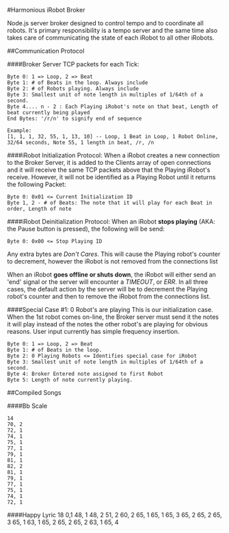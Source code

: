 #Harmonious iRobot Broker

Node.js server broker designed to control tempo and to coordinate all robots. It's primary responsibility is a tempo server and the same time also takes care of communicating the state of each iRobot to all other iRobots.


##Communication Protocol

####Broker Server TCP packets for each Tick:

	Byte 0: 1 => Loop, 2 => Beat
	Byte 1: # of Beats in the loop. Always include
	Byte 2: # of Robots playing. Always include
	Byte 3: Smallest unit of note length in multiples of 1/64th of a second.
	Byte 4.... n - 2 : Each Playing iRobot's note on that beat, Length of beat currently being played
	End Bytes: '/r/n' to signify end of sequence

	Example:
	[1, 1, 1, 32, 55, 1, 13, 10] -- Loop, 1 Beat in Loop, 1 Robot Online, 32/64 seconds, Note 55, 1 length in beat, /r, /n
####iRobot Initialization Protocol:
When a iRobot creates a new connection to the Broker Server, it is added to the Clients array of open connections and it will receive the same TCP packets above that the Playing iRobot's receive. However, it will not be identified as a Playing Robot until it returns the following Packet:

	Byte 0: 0x01 <= Current Initialization ID
	Byte 1, 2 - # of Beats: The note that it will play for each Beat in order, Length of note

####iRobot Deinitialization Protocol:
When an iRobot **stops playing** (AKA: the Pause button is pressed), the following will be send:

	Byte 0: 0x00 <= Stop Playing ID

Any extra bytes are *Don't Cares*.
This will cause the Playing robot's counter to decrement, however the iRobot is not removed from the connections list

When an iRobot **goes offline or shuts down**, the iRobot will either send an 'end' signal or the server will encounter a *TIMEOUT*, or *ERR*. In all three cases, the default action by the server will be to decrement the Playing robot's counter and then to remove the iRobot from the connections list.

####Special Case #1: 0 Robot's are playing
This is our initialization case. When the 1st robot comes on-line, the Broker server must send it the notes it will play instead of the notes the other robot's are playing for obvious reasons. User input currently has simple frequency insertion.

	Byte 0: 1 => Loop, 2 => Beat
	Byte 1: # of Beats in the loop.
	Byte 2: 0 Playing Robots <= Identifies special case for iRobot
	Byte 3: Smallest unit of note length in multiples of 1/64th of a second.
	Byte 4: Broker Entered note assigned to first Robot
	Byte 5: Length of note currently playing.


##Compiled Songs

####Bb Scale

	14
	70, 2
	72, 1
	74, 1
	75, 1
	77, 1
	79, 1
	81, 1
	82, 2
	81, 1
	79, 1
	77, 1
	75, 1
	74, 1
	72, 1


####Happy Lyric
	18
	0,1
	48, 1
	48, 2
	51, 2
	60, 2
	65, 1
	65, 1
	65, 3
	65, 2
	65, 2
	65, 3
	65, 1
	63, 1
	65, 2
	65, 2
	65, 2
	63, 1
	65, 4
